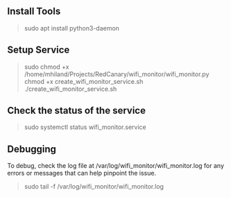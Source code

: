 

## Install Tools
> sudo apt install python3-daemon

## Setup Service
> sudo chmod +x /home/mhiland/Projects/RedCanary/wifi_monitor/wifi_monitor.py
> chmod +x create_wifi_monitor_service.sh
> ./create_wifi_monitor_service.sh


## Check the status of the service

> sudo systemctl status wifi_monitor.service


## Debugging

To debug, check the log file at /var/log/wifi_monitor/wifi_monitor.log for any errors or messages that can help pinpoint the issue.

> sudo tail -f /var/log/wifi_monitor/wifi_monitor.log
